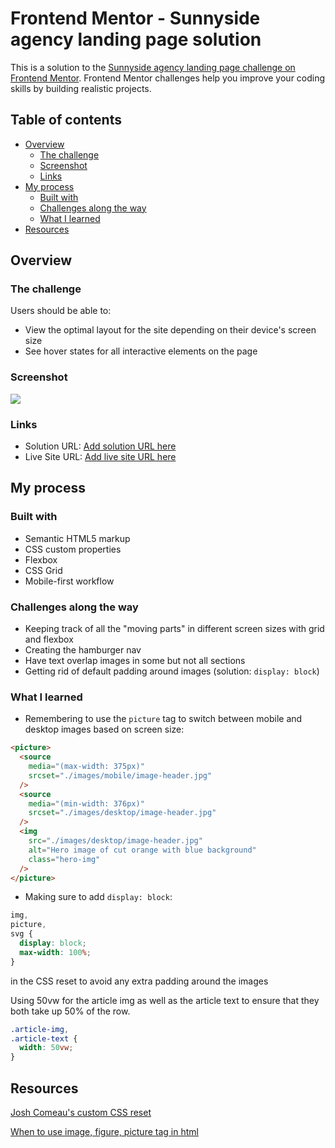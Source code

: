# Frontend Mentor - Sunnyside agency landing page solution

This is a solution to the [Sunnyside agency landing page challenge on Frontend Mentor](https://www.frontendmentor.io/challenges/sunnyside-agency-landing-page-7yVs3B6ef). Frontend Mentor challenges help you improve your coding skills by building realistic projects.

## Table of contents

- [Overview](#overview)
  - [The challenge](#the-challenge)
  - [Screenshot](#screenshot)
  - [Links](#links)
- [My process](#my-process)
  - [Built with](#built-with)
  - [Challenges along the way](#challenges-along-the-way)
  - [What I learned](#what-i-learned)
- [Resources](#resources)

## Overview

### The challenge

Users should be able to:

- View the optimal layout for the site depending on their device's screen size
- See hover states for all interactive elements on the page

### Screenshot

![](./screenshot.jpg)

### Links

- Solution URL: [Add solution URL here](https://your-solution-url.com)
- Live Site URL: [Add live site URL here](https://your-live-site-url.com)

## My process

### Built with

- Semantic HTML5 markup
- CSS custom properties
- Flexbox
- CSS Grid
- Mobile-first workflow

### Challenges along the way

- Keeping track of all the "moving parts" in different screen sizes with grid and flexbox
- Creating the hamburger nav
- Have text overlap images in some but not all sections
- Getting rid of default padding around images (solution: `display: block`)

### What I learned

- Remembering to use the `picture` tag to switch between mobile and desktop images based on screen size:

```html
<picture>
  <source
    media="(max-width: 375px)"
    srcset="./images/mobile/image-header.jpg"
  />
  <source
    media="(min-width: 376px)"
    srcset="./images/desktop/image-header.jpg"
  />
  <img
    src="./images/desktop/image-header.jpg"
    alt="Hero image of cut orange with blue background"
    class="hero-img"
  />
</picture>
```

- Making sure to add `display: block`:

```css
img,
picture,
svg {
  display: block;
  max-width: 100%;
}
```

in the CSS reset to avoid any extra padding around the images

Using 50vw for the article img as well as the article text to ensure that they both take up 50% of the row.

```css
.article-img,
.article-text {
  width: 50vw;
}
```

## Resources

[Josh Comeau's custom CSS reset](https://www.joshwcomeau.com/css/custom-css-reset/)

[When to use image, figure, picture tag in html](https://www.youtube.com/watch?v=Xn5_gDQFyJg)
